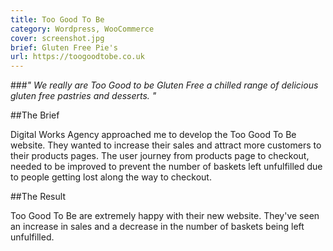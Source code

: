 ```yaml
---
title: Too Good To Be
category: Wordpress, WooCommerce
cover: screenshot.jpg
brief: Gluten Free Pie's
url: https://toogoodtobe.co.uk
---
```

###*" We really are Too Good to be Gluten Free a chilled range of delicious gluten free pastries and desserts. "*


##The Brief

Digital Works Agency approached me to develop the Too Good To Be website. They wanted to increase their sales 
and attract more customers to their products pages. The user journey from products page to checkout, needed to 
be improved to prevent the number of baskets left unfulfilled due to people getting lost along the way to checkout.


##The Result

Too Good To Be are extremely happy with their new website. They've seen an increase in sales and a decrease in the number 
of baskets being left unfulfilled.  

